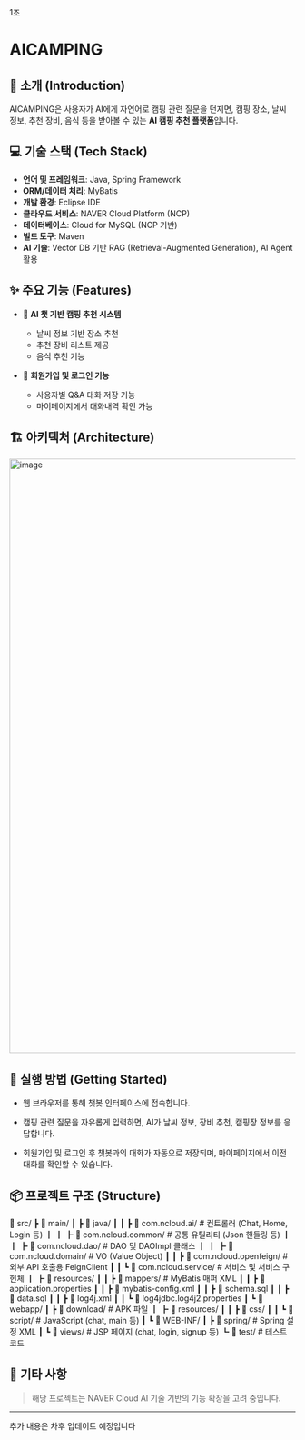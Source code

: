 1조

# AICAMPING

## 🌲 소개 (Introduction)

AICAMPING은 사용자가 AI에게 자연어로 캠핑 관련 질문을 던지면,
캠핑 장소, 날씨 정보, 추천 장비, 음식 등을 받아볼 수 있는 **AI 캠핑 추천 플랫폼**입니다.

## 💻 기술 스택 (Tech Stack)

* **언어 및 프레임워크**: Java, Spring Framework
* **ORM/데이터 처리**: MyBatis
* **개발 환경**: Eclipse IDE
* **클라우드 서비스**: NAVER Cloud Platform (NCP)
* **데이터베이스**: Cloud for MySQL (NCP 기반)
* **빌드 도구**: Maven
* **AI 기술**: Vector DB 기반 RAG (Retrieval-Augmented Generation), AI Agent 활용

## ✨ 주요 기능 (Features)

* 🤖 **AI 챗 기반 캠핑 추천 시스템**

  * 날씨 정보 기반 장소 추천
  * 추천 장비 리스트 제공
  * 음식 추천 기능
* 🔐 **회원가입 및 로그인 기능**

  * 사용자별 Q\&A 대화 저장 기능
  * 마이페이지에서 대화내역 확인 가능

## 🏗️ 아키텍처 (Architecture)
<img width="1861" height="1046" alt="image" src="https://github.com/user-attachments/assets/c85d55f0-dd35-4c7f-b711-4ffe6a349866" />


## 🚀 실행 방법 (Getting Started)

* 웹 브라우저를 통해 챗봇 인터페이스에 접속합니다.

* 캠핑 관련 질문을 자유롭게 입력하면, AI가 날씨 정보, 장비 추천, 캠핑장 정보를 응답합니다.

* 회원가입 및 로그인 후 챗봇과의 대화가 자동으로 저장되며, 마이페이지에서 이전 대화를 확인할 수 있습니다.

## 📦 프로젝트 구조 (Structure)
📁 src/
┣ 📁 main/
┃ ┣ 📁 java/
┃ ┃ ┣ 📁 com.ncloud.ai/          # 컨트롤러 (Chat, Home, Login 등)
┃ ┃ ┣ 📁 com.ncloud.common/      # 공통 유틸리티 (Json 핸들링 등)
┃ ┃ ┣ 📁 com.ncloud.dao/         # DAO 및 DAOImpl 클래스
┃ ┃ ┣ 📁 com.ncloud.domain/      # VO (Value Object)
┃ ┃ ┣ 📁 com.ncloud.openfeign/   # 외부 API 호출용 FeignClient
┃ ┃ ┗ 📁 com.ncloud.service/     # 서비스 및 서비스 구현체
┃ ┣ 📁 resources/
┃ ┃ ┣ 📁 mappers/                # MyBatis 매퍼 XML
┃ ┃ ┣ 📄 application.properties
┃ ┃ ┣ 📄 mybatis-config.xml
┃ ┃ ┣ 📄 schema.sql
┃ ┃ ┣ 📄 data.sql
┃ ┃ ┣ 📄 log4j.xml
┃ ┃ ┗ 📄 log4jdbc.log4j2.properties
┃ ┗ 📁 webapp/
┃   ┣ 📁 download/               # APK 파일
┃   ┣ 📁 resources/
┃   ┃ ┣ 📁 css/
┃   ┃ ┗ 📁 script/               # JavaScript (chat, main 등)
┃   ┗ 📁 WEB-INF/
┃     ┣ 📁 spring/              # Spring 설정 XML
┃     ┗ 📁 views/               # JSP 페이지 (chat, login, signup 등)
┗ 📁 test/                      # 테스트 코드

## 📌 기타 사항

> 해당 프로젝트는 NAVER Cloud AI 기술 기반의 기능 확장을 고려 중입니다.

---

추가 내용은 차후 업데이트 예정입니다
